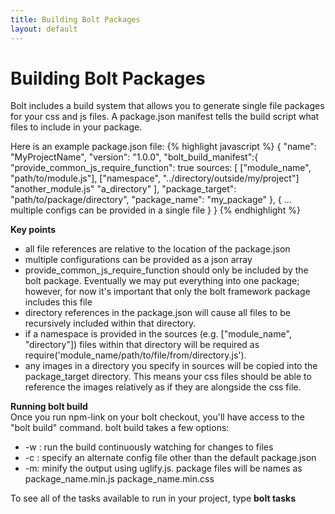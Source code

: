 ```yaml
---
title: Building Bolt Packages
layout: default
---
```


<h1>Building Bolt Packages</h1>
Bolt includes a build system that allows you to generate single file packages for your css and js files. A package.json manifest tells the build script what files to include in your package.

Here is an example package.json file:
{% highlight javascript %}
{
  "name": "MyProjectName",
  "version": "1.0.0",
  "bolt_build_manifest":{
    "provide_common_js_require_function": true
    sources: [
      ["module_name", "path/to/module.js"],
      ["namespace", "../directory/outside/my/project"]
      "another_module.js"
      "a_directory"
    ],
    "package_target": "path/to/package/directory",
    "package_name": "my_package"
  },
  {
    ...
    multiple configs can be provided in a single file
  }
}
{% endhighlight %}

<b>Key points</b>
<ul>
  <li>all file references are relative to the location of the package.json</li>
  <li>multiple configurations can be provided as a json array</li>
  <li>provide_common_js_require_function should only be included by the bolt package. Eventually we may put everything into one package; however, for now it's important that only the bolt framework package includes this file</li>
  <li>directory references in the package.json will cause all files to be recursively included within that directory.</li>
  <li>if a namespace is provided in the sources (e.g. ["module_name", "directory"]) files within that directory will be required as require('module_name/path/to/file/from/directory.js').</li>
  <li>any images in a directory you specify in sources will be copied into the package_target directory. This means your css files should be able to reference the images relatively as if they are alongside the css file.</li>
</ul>

<b>Running bolt build</b><br/>
Once you run npm-link on your bolt checkout, you'll have access to the "bolt build" command. bolt build takes a few options:
<ul>
  <li> -w : run the build continuously watching for changes to files</li>
  <li> -c : specify an alternate config file other than the default package.json</li>
  <li> -m: minify the output using uglify.js. package files will be names as package_name.min.js package_name.min.css</li>
</ul>

To see all of the tasks available to run in your project, type <b>bolt tasks</b>
